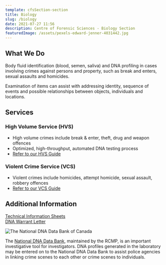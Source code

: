 ```yaml
---
template: cfsSection-section
title: Biology
slug: /biology
date: 2021-07-27 11:56
description: Centre of Forensic Sciences - Biology Section
featuredImage: /assets/pexels-edward-jenner-4031442.jpg
---
```

## What We Do

Body fluid identification (blood, semen, saliva) and DNA profiling in cases involving crimes against persons and property, such as break and enters, sexual assaults and homicides.

Examination of items can assist with addressing identity, sequence of events and possible relationships between objects, individuals and locations.

## Services

### High Volume Service (HVS)

* High volume crimes include break & enter, theft, drug and weapon offences
* Optimized, high-throughput, automated DNA testing process
* [Refer to our HVS Guide](https://www.mcscs.jus.gov.on.ca/english/CentreForensicSciences/Sectioninformation/Biology/CFSBiologyDNAHighVolumeServiceProtocol.html)

### Violent Crime Service (VCS)

* Violent crimes include homicides, attempt homicide, sexual assault, robbery offences
* [Refer to our VCS Guide](https://www.mcscs.jus.gov.on.ca/english/CentreForensicSciences/EvidenceCollectionandCaseAcceptance/CFSViolentCrimeServiceVCSGuide.html)

## Additional Information

[Technical Information Sheets](https://www.mcscs.jus.gov.on.ca/english/centre_forensic/InformationforInvestigatorsSubmitters/TechnicalInformationSheets/CFS_tech_sheets.html)\
[DNA Warrant Letter](https://www.mcscs.jus.gov.on.ca/english/CentreForensicSciences/TechnicalInformationSheets/Biology/DNAWarrantComparisonSamples.html)

![The National DNA Data Bank of Canada](/assets/dna.png)

The [National DNA Data Bank](https://www.rcmp-grc.gc.ca/en/forensics/national-dna-data-bank), maintained by the RCMP, is an important investigative tool for investigators. DNA profiles generated in the laboratory may be entered on to the National DNA Data Bank to assist police agencies in linking crime scenes to each other or crime scenes to individuals.